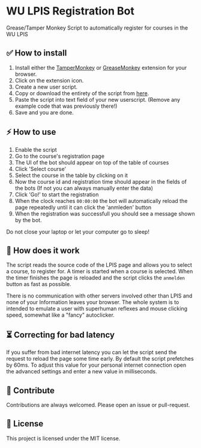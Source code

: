 # WU LPIS Registration Bot

Grease/Tamper Monkey Script to automatically register for courses in the WU LPIS

## ✅ How to install
1. Install either the [TamperMonkey](https://www.tampermonkey.net/) or
   [GreaseMonkey](https://www.greasespot.net/) extension for your browser.
1. Click on the extension icon.
1. Create a new user script.
1. Copy or download the entirety of the script from
   [here](https://raw.githubusercontent.com/PreyMa/WU-LPIS-bot/master/wubot.js).
1. Paste the script into text field of your new userscript. (Remove any example code
  that was previously there!)
1. Save and you are done.

## ⚡ How to use
1. Enable the script
1. Go to the course's registration page
1. The UI of the bot should appear on top of the table of courses
1. Click 'Select course'
1. Select the course in the table by clicking on it
1. Now the course id and registration time should appear in the fields of the bots
   (If not you can always manually enter the data)
1. Click 'Go!' to start the registration
1. When the clock reaches `00:00:00` the bot will automatically reload the page
   repeatedly until it can click the 'anmleden' button
1. When the registration was successfull you should see a message shown by the bot.

Do not close your laptop or let your computer go to sleep!

## 🤔 How does it work
The script reads the source code of the LPIS page and allows you to select a course,
to register for. A timer is started when a course is selected. When the timer finishes
the page is reloaded and the script clicks the `anmelden` button as fast as possible.

There is no communication with other servers involved other than LPIS and none of
your Information leaves your browser. The whole system is to intended to emulate
a user with superhuman reflexes and mouse clicking speed, somewhat like a "fancy" autoclicker.

## ⏳ Correcting for bad latency
If you suffer from bad internet latency you can let the script send the request to
reload the page some time early. By default the script prefetches by 60ms. To adjust
this value for your personal internet connection open the advanced settings and
enter a new value in milliseconds.

## 🤝 Contribute
Contributions are always welcomed. Please open an issue or pull-request.

## 📃 License
This project is licensed under the MIT license.
